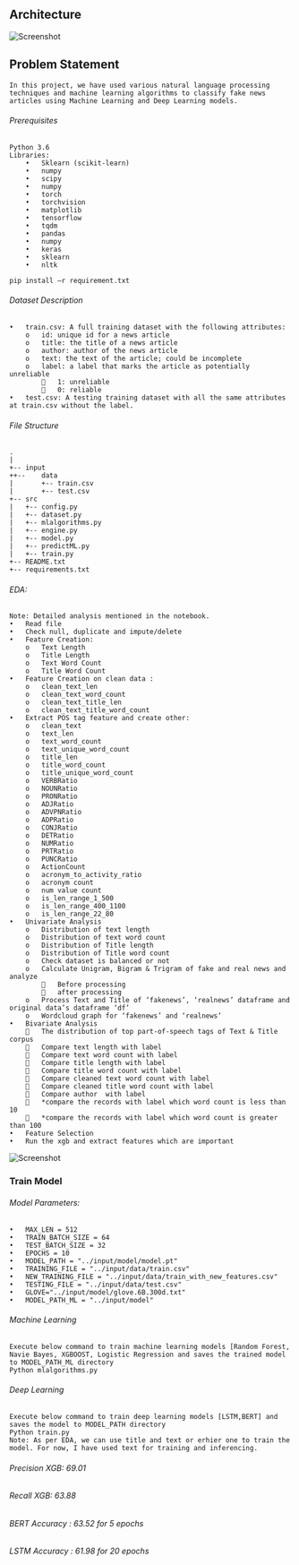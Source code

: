 ## Architecture
![Screenshot](input/model/architecture.jpg)

## Problem Statement
	In this project, we have used various natural language processing techniques and machine learning algorithms to classify fake news articles using Machine Learning and Deep Learning models.

###### 	Prerequisites
	Python 3.6
	Libraries: 
	    •	Sklearn (scikit-learn)
	    •	numpy
	    •	scipy
	    •	numpy
	    •	torch
	    •	torchvision
	    •	matplotlib
	    •	tensorflow
	    •	tqdm
	    •	pandas
	    •	numpy
	    •	keras
	    •	sklearn
	    •	nltk

	pip install –r requirement.txt

###### Dataset Description
    •	train.csv: A full training dataset with the following attributes:
        o	id: unique id for a news article
        o	title: the title of a news article
        o	author: author of the news article
        o	text: the text of the article; could be incomplete
        o	label: a label that marks the article as potentially unreliable 
            	1: unreliable
            	0: reliable
    •	test.csv: A testing training dataset with all the same attributes at train.csv without the label.



###### File Structure
	.
	|
	+-- input
	++--  	data
	|   	+-- train.csv
	|   	+-- test.csv
	+-- src
	|   +-- config.py
	|   +-- dataset.py
	|   +-- mlalgorithms.py
	|   +-- engine.py
	|   +-- model.py
	|   +-- predictML.py
	|   +-- train.py
	+-- README.txt
	+-- requirements.txt


###### EDA: 
	Note: Detailed analysis mentioned in the notebook. 
	•	Read file
	•	Check null, duplicate and impute/delete
	•	Feature Creation: 
		o	Text Length
		o	Title Length
		o	Text Word Count
		o	Title Word Count
	•	Feature Creation on clean data : 
		o	clean_text_len
		o	clean_text_word_count
		o	clean_text_title_len
		o	clean_text_title_word_count
	•	Extract POS tag feature and create other:
		o	clean_text
		o	text_len
		o	text_word_count
		o	text_unique_word_count
		o	title_len
		o	title_word_count
		o	title_unique_word_count
		o	VERBRatio
		o	NOUNRatio
		o	PRONRatio
		o	ADJRatio
		o	ADVPNRatio
		o	ADPRatio
		o	CONJRatio
		o	DETRatio
		o	NUMRatio
		o	PRTRatio
		o	PUNCRatio
		o	ActionCount
		o	acronym_to_activity_ratio
		o	acronym count
		o	num value count	
		o	is_len_range_1_500
		o	is_len_range_400_1100
		o	is_len_range_22_80										
	•	Univariate Analysis
		o	Distribution of text length
		o	Distribution of text word count 
		o	Distribution of Title length
		o	Distribution of Title word count 
		o	Check dataset is balanced or not 
		o	Calculate Unigram, Bigram & Trigram of fake and real news and analyze
		    	Before processing
		    	after processing
		o	Process Text and Title of ‘fakenews’, ‘realnews’ dataframe and original data’s dataframe ‘df’ 
		o	Wordcloud graph for ‘fakenews’ and ‘realnews‘	
	•	Bivariate Analysis 
			The distribution of top part-of-speech tags of Text & Title corpus
			Compare text length with label
			Compare text word count with label
			Compare title length with label
			Compare title word count with label
			Compare cleaned text word count with label
			Compare cleaned title word count with label
			Compare author  with label
			*compare the records with label which word count is less than 10
			*compare the records with label which word count is greater than 100
	•	Feature Selection 
	•	Run the xgb and extract features which are important  
![Screenshot](input/model/FeatureImportance.JPG)

### Train Model
###### Model Parameters:
	•	MAX_LEN = 512
	•	TRAIN_BATCH_SIZE = 64
	•	TEST_BATCH_SIZE = 32
	•	EPOCHS = 10
	•	MODEL_PATH = "../input/model/model.pt"
	•	TRAINING_FILE = "../input/data/train.csv"
	•	NEW_TRAINING_FILE = "../input/data/train_with_new_features.csv"
	•	TESTING_FILE = "../input/data/test.csv" 
	•	GLOVE="../input/model/glove.6B.300d.txt"
	•	MODEL_PATH_ML = "../input/model"


###### Machine Learning
	Execute below command to train machine learning models [Random Forest, Navie Bayes, XGBOOST, Logistic Regression and saves the trained model to MODEL_PATH_ML directory
	Python mlalgorithms.py

###### Deep Learning
	Execute below command to train deep learning models [LSTM,BERT] and saves the model to MODEL_PATH directory
	Python train.py
	Note: As per EDA, we can use title and text or erhier one to train the model. For now, I have used text for training and inferencing.
###### Precision XGB: 69.01
###### Recall XGB: 63.88

###### BERT Accuracy : 63.52 for 5 epochs 
###### LSTM Accuracy : 61.98 for 20 epochs
